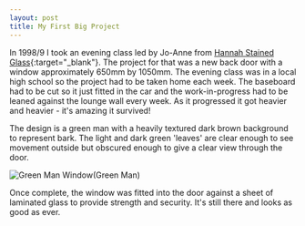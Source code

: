 ```yaml
---
layout: post
title: My First Big Project
---
```


In 1998/9 I took an evening class led by Jo-Anne from [Hannah Stained Glass](https://www.hannahstainedglass.com/){:target="_blank"}. The project for that was a new back door with a window approximately 650mm by 1050mm. The evening class was in a local high school so the project had to be taken home each week. The baseboard had to be cut so it just fitted in the car and the work-in-progress had to be leaned against the lounge wall every week. As it progressed it got heavier and heavier - it's amazing it survived!

The design is a green man with a heavily textured dark brown background to represent bark. The light and dark green 'leaves' are clear enough to see movement outside but obscured enough to give a clear view through the door.

![Green Man Window](https://lh3.googleusercontent.com/xZQ6gLcibrNkkJOgcTD5Elq4FgKo_DjiG_IoWbpbDt3g2pi7exebO6EOTCn8vqEi6GgE5BBL6VXXScNgoBAYWuc9p-6ST8Ra9SJcv-Dpo3v3TgR6qOhmaJFpeBLcIXSd_mtunlCXro46yQSqrWqt6IzeGnLoxUsoA3k470-pM2ndE_jwccGHeRfmgrNhS3aILbgnchPNUcQqkiyLDJdqh8WuLc33K4jCUZqRFWiD1WJdRj3S2PwXc8J6sfP_V-HGkJWz1DSsYfamwOqcthHgHNB6sQSA7LM27_6rskUBkcyWGIWlzPV0iRzAEGsnonzPF2F0nly6TXFVK6uo81ZE34BCAmaoj5I1Z2YDDDtXPcQeQL_Ww0fLMgPGgoJmlxYLpzFxT0iB0WWcitKlqC3PEz_8a2jd1aWNI6f3cWFBkW8QCK_B_h-Bc_eG9tsqlT8iwZDi240StWcOf_xDcnOEjEf43X-MlblTSjUzhDRZJpLnAbPMyhRIhwzzFVrcKDNWocDP7gX8G0P06wJ03NIKiRC0mnZhm05pDicvqbfX0DT9e9McnT6C_PJfBncCcn5wRAuiUI4DYurOtoLAnWAj2epDp0SBaNUNaMvxmlUiLd_zWMHJ6ub8L0LyhQY8Rm3aeW71taQnfedoQe5WSxdEN03zB3OtiWsbjQ-PWTmqnDmEk3AgiMUJ1rojrKGN=w428-h657-no?authuser=0)(Green Man)

Once complete, the window was fitted into the door against a sheet of laminated glass to provide strength and security. It's still there and looks as good as ever.

